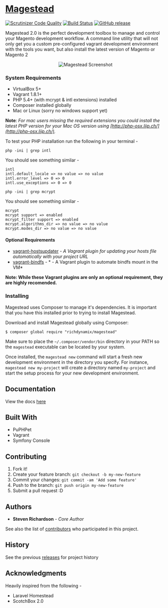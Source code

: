 # [Magestead](http://www.magestead.com "Magestead")

[![Scrutinizer Code Quality](https://scrutinizer-ci.com/g/richdynamix/magestead/badges/quality-score.png?b=master)](https://scrutinizer-ci.com/g/richdynamix/magestead/?branch=master) [![Build Status](https://scrutinizer-ci.com/g/richdynamix/magestead/badges/build.png?b=master)](https://scrutinizer-ci.com/g/richdynamix/magestead/build-status/master) [![GitHub release](https://img.shields.io/github/release/richdynamix/magestead.svg)](https://github.com/richdynamix/magestead)

Magestead 2.0 is the perfect development toolbox to manage and control your Magento development workflow. A command line utility that will not only get you a custom pre-configured vagrant development environment with the tools you want, but also install the latest version of Magento or Magento 2

<p align="center">
  <img src="http://www.magestead.com/img/magestead-screen.png" alt="Magestead Screenshot"/>
</p>

### System Requirements

- VirtualBox 5+
- Vagrant 1.8.1+
- PHP 5.4+ (with mcrypt & intl extensions) installed
- Composer installed globally
- Mac or Linux (sorry no windows support yet)

**Note**: *For mac users missing the required extensions you could install the latest PHP version for your Mac OS version using [http://php-osx.liip.ch/](http://php-osx.liip.ch/).*

To test your PHP installation run the following in your terminal - 

`php -ini | grep intl`

You should see something similar -

``` /usr/local/php5/php.d/50-extension-intl.ini,
intl
intl.default_locale => no value => no value
intl.error_level => 0 => 0
intl.use_exceptions => 0 => 0 
```

`php -ini | grep mcrypt`

You should see something similar -

```
mcrypt
mcrypt support => enabled
mcrypt_filter support => enabled
mcrypt.algorithms_dir => no value => no value
mcrypt.modes_dir => no value => no value
```

#### Optional Requirements

- [vagrant-hostsupdater](https://github.com/cogitatio/vagrant-hostsupdater) - *A Vagrant plugin for updating your hosts file automatically with your project URL*
- [vagrant-bindfs](https://github.com/gael-ian/vagrant-bindfs) - * - A Vagrant plugin to automate bindfs mount in the VM*

**Note: While these Vagrant plugins are only an optional requirement, they are highly recomended.**

### Installing

Magestead uses Composer to manage it's dependencies. It is important that you have this installed prior to trying to install Magestead.

Download and install Magestead globally using Composer: 

```
$ composer global require "richdynamix/magestead"
```

Make sure to place the `~/.composer/vendor/bin` directory in your PATH so the `magestead` executable can be located by your system.

Once installed, the `magestead new` command will start a fresh new development environment in the directory you specify. For instance, `magestead new my-project` will create a directory named `my-project` and start the setup process for your new development environment.

## Documentation

View the docs [here](http://www.magestead.com/#docs)

## Built With

* PuPHPet
* Vagrant
* Symfony Console

## Contributing

1. Fork it!
2. Create your feature branch: `git checkout -b my-new-feature`
3. Commit your changes: `git commit -am 'Add some feature'`
4. Push to the branch: `git push origin my-new-feature`
5. Submit a pull request :D

## Authors

* **Steven Richardson** - *Core Author*

See also the list of [contributors](https://github.com/richdynamix/magestead/contributors) who participated in this project.

## History

See the previous [releases](https://github.com/richdynamix/magestead/releases) for project history

## Acknowledgments

Heavily inspired from the following -

* Laravel Homestead
* ScotchBox 2.0
